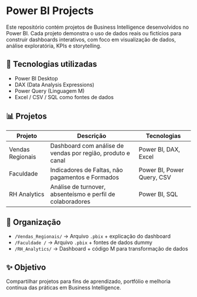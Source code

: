 # Power BI Projects

Este repositório contém projetos de Business Intelligence desenvolvidos no Power BI. Cada projeto demonstra o uso de dados reais ou fictícios para construir dashboards interativos, com foco em visualização de dados, análise exploratória, KPIs e storytelling.

## 🧠 Tecnologias utilizadas
- Power BI Desktop
- DAX (Data Analysis Expressions)
- Power Query (Linguagem M)
- Excel / CSV / SQL como fontes de dados

## 📊 Projetos

| Projeto | Descrição | Tecnologias |
|--------|-----------|-------------|
| Vendas Regionais | Dashboard com análise de vendas por região, produto e canal | Power BI, DAX, Excel |
| Faculdade | Indicadores de Faltas, não pagamentos e Formados | Power BI, Power Query, CSV |
| RH Analytics | Análise de turnover, absenteísmo e perfil de colaboradores | Power BI, SQL |

## 📁 Organização

- `/Vendas_Regionais/` → Arquivo `.pbix` + explicação do dashboard  
- `/Faculdade /` → Arquivo `.pbix` + fontes de dados dummy  
- `/RH_Analytics/` → Dashboard + código M para transformação de dados

## ✨ Objetivo

Compartilhar projetos para fins de aprendizado, portfólio e melhoria contínua das práticas em Business Intelligence.


